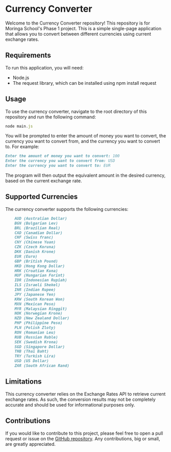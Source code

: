 
# Currency Converter

Welcome to the Currency Converter repository! This repository is for Moringa School's Phase 1 project. This is a simple single-page application that allows you to convert between different currencies using current exchange rates.

## Requirements

To run this application, you will need:

- Node.js
- The request library, which can be installed using npm install request

## Usage

To use the currency converter, navigate to the root directory of this repository and run the following command:

``` javascript
node main.js
```

You will be prompted to enter the amount of money you want to convert, the currency you want to convert from, and the currency you want to convert to. For example:

```markdown
Enter the amount of money you want to convert: 100
Enter the currency you want to convert from: USD
Enter the currency you want to convert to: EUR
```

The program will then output the equivalent amount in the desired currency, based on the current exchange rate.

## Supported Currencies

The currency converter supports the following currencies:

```markdown
    AUD (Australian Dollar)
    BGN (Bulgarian Lev)
    BRL (Brazilian Real)
    CAD (Canadian Dollar)
    CHF (Swiss franc)
    CNY (Chinese Yuan)
    CZK (Czech Koruna)
    DKK (Danish Krone)
    EUR (Euro)
    GBP (British Pound)
    HKD (Hong Kong Dollar)
    HRK (Croatian Kuna)
    HUF (Hungarian Forint)
    IDR (Indonesian Rupiah)
    ILS (Israeli Shekel)
    INR (Indian Rupee)
    JPY (Japanese Yen)
    KRW (South Korean Won)
    MXN (Mexican Peso)
    MYR (Malaysian Ringgit)
    NOK (Norwegian Krone)
    NZD (New Zealand Dollar)
    PHP (Philippine Peso)
    PLN (Polish Zloty)
    RON (Romanian Leu)
    RUB (Russian Ruble)
    SEK (Swedish Krona)
    SGD (Singapore Dollar)
    THB (Thai Baht)
    TRY (Turkish Lira)
    USD (US Dollar)
    ZAR (South African Rand)
```

## Limitations

This currency converter relies on the Exchange Rates API to retrieve current exchange rates. As such, the conversion results may not be completely accurate and should be used for informational purposes only.

## Contributions

If you would like to contribute to this project, please feel free to open a pull request or issue on the [GitHub repository](https://github.com/fatouuuu/currency-converter). Any contributions, big or small, are greatly appreciated.

